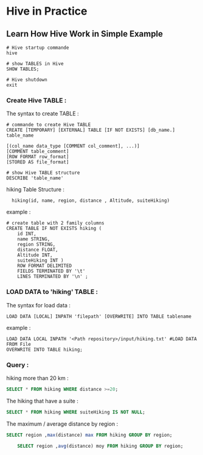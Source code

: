 # Hive in Practice

## Learn How Hive Work in Simple Example

```shell
# Hive startup commande
hive
```

```shell
# show TABLES in Hive 
SHOW TABLES;
```

```shell
# Hive shutdown
exit
```

### Create Hive TABLE :  
The syntax to create TABLE :
```shell
# commande to create Hive TABLE
CREATE [TEMPORARY] [EXTERNAL] TABLE [IF NOT EXISTS] [db_name.] table_name

[(col_name data_type [COMMENT col_comment], ...)]
[COMMENT table_comment]
[ROW FORMAT row_format]
[STORED AS file_format]
```

```shell
# show Hive TABLE structure
DESCRIBE 'table_name'
```
hiking Table Structure :

      hiking(id, name, region, distance , Altitude, suiteHiking)

example : 
```shell
# create table with 2 family columns
CREATE TABLE IF NOT EXISTS hiking (
	id INT,
	name STRING,
	region STRING,
	distance FLOAT,
	Altitude INT,
	suiteHiking INT )
	ROW FORMAT DELIMITED
	FIELDS TERMINATED BY '\t'
	LINES TERMINATED BY '\n' ;
```
      
### LOAD DATA to 'hiking' TABLE :
The syntax for load data : 
```shell
LOAD DATA [LOCAL] INPATH 'filepath' [OVERWRITE] INTO TABLE tablename 
```
example :
```shell
LOAD DATA LOCAL INPATH '<Path repository>/input/hiking.txt' #LOAD DATA FROM File
OVERWRITE INTO TABLE hiking;
```

### Query :

hiking more than 20 km : 
```sql
SELECT * FROM hiking WHERE distance >=20;
```

The hiking that have a suite :
```sql
SELECT * FROM hiking WHERE suiteHiking IS NOT NULL;
```

The maximum / average distance by region : 
```sql
SELECT region ,max(distance) max FROM hiking GROUP BY region;
```
```sql
	SELECT region ,avg(distance) moy FROM hiking GROUP BY region;
```
